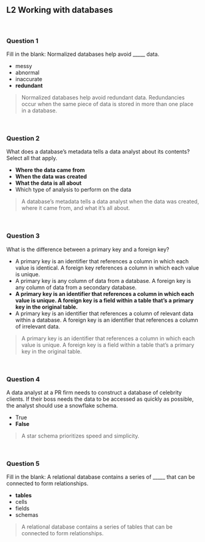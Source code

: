 ## L2 Working with databases

&nbsp;

### Question 1

Fill in the blank: Normalized databases help avoid _____ data.

* messy
* abnormal
* inaccurate
* **redundant**

> Normalized databases help avoid redundant data. Redundancies occur when the same piece of data is stored in more than one place in a database.

&nbsp;

### Question 2

What does a database’s metadata tells a data analyst about its contents? Select all that apply.

* **Where the data came from**
* **When the data was created**
* **What the data is all about**
* Which type of analysis to perform on the data

> A database’s metadata tells a data analyst when the data was created, where it came from, and what it’s all about.

&nbsp;

### Question 3

What is the difference between a primary key and a foreign key?

* A primary key is an identifier that references a column in which each value is identical. A foreign key references a column in which each value is unique.
* A primary key is any column of data from a database. A foreign key is any column of data from a secondary database.
* **A primary key is an identifier that references a column in which each value is unique. A foreign key is a field within a table that’s a primary key in the original table.**
* A primary key is an identifier that references a column of relevant data within a database. A foreign key is an identifier that references a column of irrelevant data.

> A primary key is an identifier that references a column in which each value is unique. A foreign key is a field within a table that’s a primary key in the original table.

&nbsp;

### Question 4

A data analyst at a PR firm needs to construct a database of celebrity clients. If their boss needs the data to be accessed as quickly as possible, the analyst should use a snowflake schema.

* True
* **False**

> A star schema prioritizes speed and simplicity.

&nbsp;

### Question 5

Fill in the blank: A relational database contains a series of _____ that can be connected to form relationships.

* **tables**
* cells
* fields
* schemas

> A relational database contains a series of tables that can be connected to form relationships.